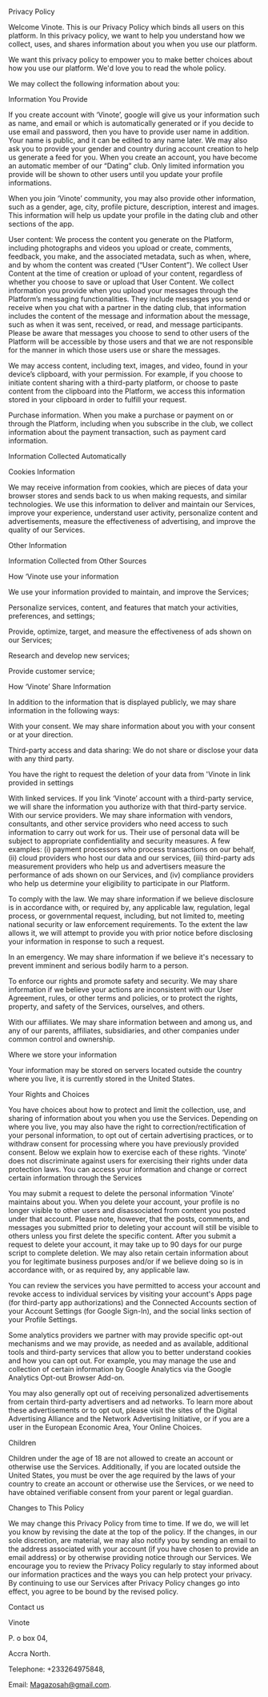 Privacy Policy 

Welcome Vinote.  This is our Privacy Policy which binds all users on this platform. In this privacy policy, we want to help you understand how we collect, uses, and shares information about you when you use our platform.  

We want this privacy policy to empower you to make better choices about how you use our platform. We'd love you to read the whole policy. 

We may collect the following information about you: 

Information You Provide 

 If you create account with ‘Vinote’, google will give us your information such as name, and email or which is automatically generated or if you decide to use email and password, then you have to provide user name in addition. Your name is public, and it can be edited to any name later. We may also ask you to provide your gender and country during account creation to help us generate a feed for you. When you create an account, you have become an automatic member of our “Dating” club. Only limited information you provide will be shown to other users until you update your profile informations. 

When you join ‘Vinote’ community, you may also provide other information, such as a gender, age, city, profile picture, description, interest and images. This information will help us update your profile in the dating club and other sections of the app. 

User content: We process the content you generate on the Platform, including photographs and videos you upload or create, comments, feedback, you make, and the associated metadata, such as when, where, and by whom the content was created (“User Content”). We collect User Content at the time of creation or upload of your content, regardless of whether you choose to save or upload that User Content. We collect information you provide when you upload your messages through the Platform’s messaging functionalities. They include messages you send or receive when you chat with a partner in the dating club, that information includes the content of the message and information about the message, such as when it was sent, received, or read, and message participants. Please be aware that messages you choose to send to other users of the Platform will be accessible by those users and that we are not responsible for the manner in which those users use or share the messages. 

We may access content, including text, images, and video, found in your device’s clipboard, with your permission. For example, if you choose to initiate content sharing with a third-party platform, or choose to paste content from the clipboard into the Platform, we access this information stored in your clipboard in order to fulfill your request. 

Purchase information. When you make a purchase or payment on or through the Platform, including when you subscribe in the club, we collect information about the payment transaction, such as payment card information. 

 Information Collected Automatically 

Cookies Information 

We may receive information from cookies, which are pieces of data your browser stores and sends back to us when making requests, and similar technologies. We use this information to deliver and maintain our Services, improve your experience, understand user activity, personalize content and advertisements, measure the effectiveness of advertising, and improve the quality of our Services.  

Other Information 

Information Collected from Other Sources 

How ‘Vinote use your information 

 

We use your information provided to maintain, and improve the Services; 

Personalize services, content, and features that match your activities, preferences, and settings; 


Provide, optimize, target, and measure the effectiveness of ads shown on our Services; 

Research and develop new services; 

Provide customer service; 

 

How ‘Vinote’ Share Information 

 

In addition to the information that is displayed publicly, we may share information in the following ways: 

 

With your consent. We may share information about you with your consent or at your direction. 

Third-party access and data sharing: We do not share or disclose your data with any third party.

You have the right to request the deletion of your data from 'Vinote in link provided in settings

With linked services. If you link ‘Vinote’ account with a third-party service, we will share the information you authorize with that third-party service. With our service providers. We may share information with vendors, consultants, and other service providers who need access to such information to carry out work for us. Their use of personal data will be subject to appropriate confidentiality and security measures. A few examples: (i) payment processors who process transactions on our behalf, (ii) cloud providers who host our data and our services, (iii) third-party ads measurement providers who help us and advertisers measure the performance of ads shown on our Services, and (iv) compliance providers who help us determine your eligibility to participate in our Platform. 

To comply with the law. We may share information if we believe disclosure is in accordance with, or required by, any applicable law, regulation, legal process, or governmental request, including, but not limited to, meeting national security or law enforcement requirements. To the extent the law allows it, we will attempt to provide you with prior notice before disclosing your information in response to such a request. 

In an emergency. We may share information if we believe it's necessary to prevent imminent and serious bodily harm to a person. 

To enforce our rights and promote safety and security. We may share information if we believe your actions are inconsistent with our User Agreement, rules, or other terms and policies, or to protect the rights, property, and safety of the Services, ourselves, and others. 

With our affiliates. We may share information between and among us, and any of our parents, affiliates, subsidiaries, and other companies under common control and ownership.  

Where we store your information 

Your information may be stored on servers located outside the country where you live, it is currently stored in the United States.  

Your Rights and Choices 

You have choices about how to protect and limit the collection, use, and sharing of information about you when you use the Services. Depending on where you live, you may also have the right to correction/rectification of your personal information, to opt out of certain advertising practices, or to withdraw consent for processing where you have previously provided consent. Below we explain how to exercise each of these rights. ‘Vinote’ does not discriminate against users for exercising their rights under data protection laws. 
You can access your information and change or correct certain information through the Services 

 You may submit a request to delete the personal information ‘Vinote’ maintains about you. When you delete your account, your profile is no longer visible to other users and disassociated from content you posted under that account. Please note, however, that the posts, comments, and messages you submitted prior to deleting your account will still be visible to others unless you first delete the specific content. After you submit a request to delete your account, it may take up to 90 days for our purge script to complete deletion. We may also retain certain information about you for legitimate business purposes and/or if we believe doing so is in accordance with, or as required by, any applicable law. 
 

You can review the services you have permitted to access your account and revoke access to individual services by visiting your account's Apps page (for third-party app authorizations) and the Connected Accounts section of your Account Settings (for Google Sign-In), and the social links section of your Profile Settings. 



Some analytics providers we partner with may provide specific opt-out mechanisms and we may provide, as needed and as available, additional tools and third-party services that allow you to better understand cookies and how you can opt out. For example, you may manage the use and collection of certain information by Google Analytics via the Google Analytics Opt-out Browser Add-on. 

You may also generally opt out of receiving personalized advertisements from certain third-party advertisers and ad networks. To learn more about these advertisements or to opt out, please visit the sites of the Digital Advertising Alliance and the Network Advertising Initiative, or if you are a user in the European Economic Area, Your Online Choices. 


Children 

Children under the age of 18 are not allowed to create an account or otherwise use the Services. Additionally, if you are located outside the United States, you must be over the age required by the laws of your country to create an account or otherwise use the Services, or we need to have obtained verifiable consent from your parent or legal guardian. 

 

Changes to This Policy 

We may change this Privacy Policy from time to time. If we do, we will let you know by revising the date at the top of the policy. If the changes, in our sole discretion, are material, we may also notify you by sending an email to the address associated with your account (if you have chosen to provide an email address) or by otherwise providing notice through our Services. We encourage you to review the Privacy Policy regularly to stay informed about our information practices and the ways you can help protect your privacy. By continuing to use our Services after Privacy Policy changes go into effect, you agree to be bound by the revised policy. 

 

Contact us 

Vinote 

P. o box 04, 

Accra North. 

Telephone: +233264975848, 

Email: Magazosah@gmail.com. 

 

 

 

 

 

 
